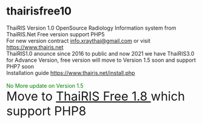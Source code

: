 # thairisfree10
ThaiRIS Version 1.0 OpenSource Radiology Information system from ThaiRIS.Net Free version support PHP5 </br>
For new version contract info.xraythai@gmail.com or visit <a href=https://www.thairis.net>https://www.thairis.net</a></br>
ThaiRIS1.0 anounce since 2016 to public and now 2021 we have ThaiRIS3.0 for Advance Version, free version will move to Version 1.5 soon and support PHP7 soon</br>
Installation guide https://www.thairis.net/install.php</br>
</br>
<font color=green>No More update on Version 1.5</font></br>
<font size=+3>Move to <a href=https://github.com/SoftwareThaiRIS/thairisfree18>ThaiRIS Free 1.8 </a> which support PHP8</font>
